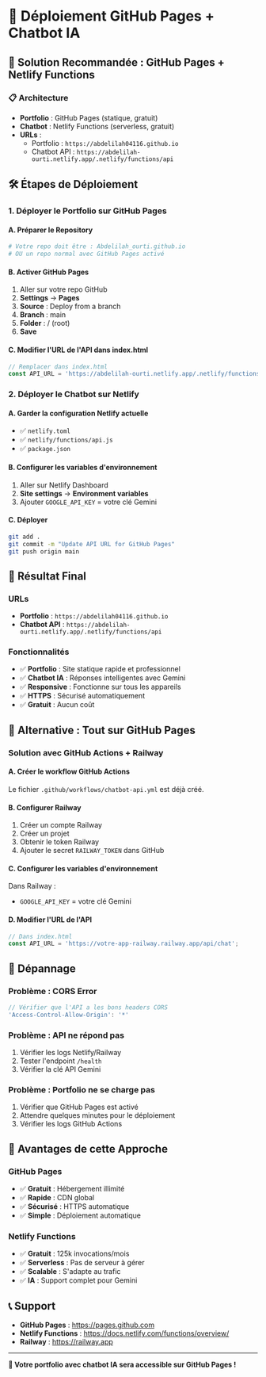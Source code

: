 # 🚀 Déploiement GitHub Pages + Chatbot IA

## 🎯 **Solution Recommandée : GitHub Pages + Netlify Functions**

### **📋 Architecture**

- **Portfolio** : GitHub Pages (statique, gratuit)
- **Chatbot** : Netlify Functions (serverless, gratuit)
- **URLs** : 
  - Portfolio : `https://abdelilah04116.github.io`
  - Chatbot API : `https://abdelilah-ourti.netlify.app/.netlify/functions/api`

## 🛠️ **Étapes de Déploiement**

### **1. Déployer le Portfolio sur GitHub Pages**

#### **A. Préparer le Repository**
```bash
# Votre repo doit être : Abdelilah_ourti.github.io
# OU un repo normal avec GitHub Pages activé
```

#### **B. Activer GitHub Pages**
1. Aller sur votre repo GitHub
2. **Settings** → **Pages**
3. **Source** : Deploy from a branch
4. **Branch** : main
5. **Folder** : / (root)
6. **Save**

#### **C. Modifier l'URL de l'API dans index.html**
```javascript
// Remplacer dans index.html
const API_URL = 'https://abdelilah-ourti.netlify.app/.netlify/functions/api';
```

### **2. Déployer le Chatbot sur Netlify**

#### **A. Garder la configuration Netlify actuelle**
- ✅ `netlify.toml`
- ✅ `netlify/functions/api.js`
- ✅ `package.json`

#### **B. Configurer les variables d'environnement**
1. Aller sur Netlify Dashboard
2. **Site settings** → **Environment variables**
3. Ajouter `GOOGLE_API_KEY` = votre clé Gemini

#### **C. Déployer**
```bash
git add .
git commit -m "Update API URL for GitHub Pages"
git push origin main
```

## 🎯 **Résultat Final**

### **URLs**
- **Portfolio** : `https://abdelilah04116.github.io`
- **Chatbot API** : `https://abdelilah-ourti.netlify.app/.netlify/functions/api`

### **Fonctionnalités**
- ✅ **Portfolio** : Site statique rapide et professionnel
- ✅ **Chatbot IA** : Réponses intelligentes avec Gemini
- ✅ **Responsive** : Fonctionne sur tous les appareils
- ✅ **HTTPS** : Sécurisé automatiquement
- ✅ **Gratuit** : Aucun coût

## 🔧 **Alternative : Tout sur GitHub Pages**

### **Solution avec GitHub Actions + Railway**

#### **A. Créer le workflow GitHub Actions**
Le fichier `.github/workflows/chatbot-api.yml` est déjà créé.

#### **B. Configurer Railway**
1. Créer un compte Railway
2. Créer un projet
3. Obtenir le token Railway
4. Ajouter le secret `RAILWAY_TOKEN` dans GitHub

#### **C. Configurer les variables d'environnement**
Dans Railway :
- `GOOGLE_API_KEY` = votre clé Gemini

#### **D. Modifier l'URL de l'API**
```javascript
// Dans index.html
const API_URL = 'https://votre-app-railway.railway.app/api/chat';
```

## 🚨 **Dépannage**

### **Problème : CORS Error**
```javascript
// Vérifier que l'API a les bons headers CORS
'Access-Control-Allow-Origin': '*'
```

### **Problème : API ne répond pas**
1. Vérifier les logs Netlify/Railway
2. Tester l'endpoint `/health`
3. Vérifier la clé API Gemini

### **Problème : Portfolio ne se charge pas**
1. Vérifier que GitHub Pages est activé
2. Attendre quelques minutes pour le déploiement
3. Vérifier les logs GitHub Actions

## 🎯 **Avantages de cette Approche**

### **GitHub Pages**
- ✅ **Gratuit** : Hébergement illimité
- ✅ **Rapide** : CDN global
- ✅ **Sécurisé** : HTTPS automatique
- ✅ **Simple** : Déploiement automatique

### **Netlify Functions**
- ✅ **Gratuit** : 125k invocations/mois
- ✅ **Serverless** : Pas de serveur à gérer
- ✅ **Scalable** : S'adapte au trafic
- ✅ **IA** : Support complet pour Gemini

## 📞 **Support**

- **GitHub Pages** : https://pages.github.com
- **Netlify Functions** : https://docs.netlify.com/functions/overview/
- **Railway** : https://railway.app

---

**🎉 Votre portfolio avec chatbot IA sera accessible sur GitHub Pages !** 